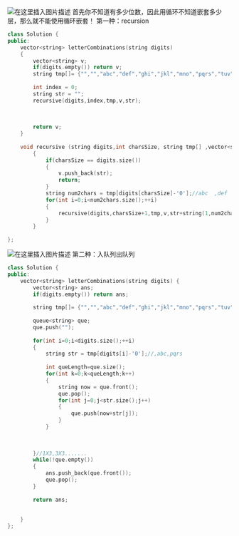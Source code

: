 ![在这里插入图片描述](https://img-blog.csdnimg.cn/20190408113225750.png?x-oss-process=image/watermark,type_ZmFuZ3poZW5naGVpdGk,shadow_10,text_aHR0cHM6Ly9ibG9nLmNzZG4ubmV0L3FxXzM5ODcxNDk4,size_16,color_FFFFFF,t_70)
首先你不知道有多少位数，因此用循环不知道嵌套多少层，那么就不能使用循环嵌套！
第一种：recursion
```cpp
class Solution {
public:
    vector<string> letterCombinations(string digits) 
    {
        vector<string> v;
        if(digits.empty()) return v;
        string tmp[]= {"","","abc","def","ghi","jkl","mno","pqrs","tuv","wxyz"};
        
        int index = 0;
        string str = "";
        recursive(digits,index,tmp,v,str);
        
        
        
        return v;
    }
    
    void recursive (string digits,int charsSize, string tmp[] ,vector<string> &v,string str)
        {   
            if(charsSize == digits.size())
            { 
                v.push_back(str);
                return;
            }
            string num2chars = tmp[digits[charsSize]-'0'];//abc  ,def
            for(int i=0;i<num2chars.size();++i)
            {
                recursive(digits,charsSize+1,tmp,v,str+string(1,num2chars[i]));
            }
        }
    
};
```
![在这里插入图片描述](https://img-blog.csdnimg.cn/20190408142025520.png?x-oss-process=image/watermark,type_ZmFuZ3poZW5naGVpdGk,shadow_10,text_aHR0cHM6Ly9ibG9nLmNzZG4ubmV0L3FxXzM5ODcxNDk4,size_16,color_FFFFFF,t_70)
第二种：入队列出队列

```cpp
class Solution {
public:
    vector<string> letterCombinations(string digits) {
        vector<string> ans;
        if(digits.empty()) return ans;
        
        string tmp[]= {"","","abc","def","ghi","jkl","mno","pqrs","tuv","wxyz"};
        
        queue<string> que;
        que.push("");
        
        for(int i=0;i<digits.size();++i)
        {
            string str = tmp[digits[i]-'0'];//,abc,pqrs
            
            int queLength=que.size();
            for(int k=0;k<queLength;k++)
            {
                string now = que.front();
                que.pop();
                for(int j=0;j<str.size();j++)
                {
                    que.push(now+str[j]);
                }
            }
            
            
            
        }//1X3,3X3.......
        while(!que.empty())
        {
            ans.push_back(que.front());
            que.pop();
        }
        
        return ans;
        
        
    }
};
```


